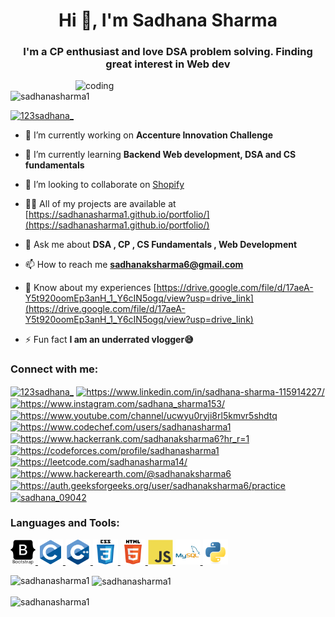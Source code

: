 <h1 align="center">Hi 👋, I'm Sadhana Sharma</h1>
<h3 align="center">I'm a CP enthusiast and love DSA problem solving. Finding great interest in Web dev</h3>
<img align="right" width="400" alt="coding" src="https://user-images.githubusercontent.com/74038190/241765453-85cb9521-97c0-4a65-9358-7db8099fac7f.gif">
<p align="left"> <img src="https://komarev.com/ghpvc/?username=sadhanasharma1&label=Profile%20views&color=0e75b6&style=flat" alt="sadhanasharma1" /> </p>

<p align="left"> <a href="https://twitter.com/123sadhana_" target="blank"><img src="https://img.shields.io/twitter/follow/123sadhana_?logo=twitter&style=for-the-badge" alt="123sadhana_" /></a> </p>

- 🔭 I’m currently working on **Accenture Innovation Challenge**

- 🌱 I’m currently learning **Backend Web development, DSA and CS fundamentals**

- 👯 I’m looking to collaborate on [Shopify](https://abhradip-saha.github.io/Shopify)

- 👨‍💻 All of my projects are available at [https://sadhanasharma1.github.io/portfolio/](https://sadhanasharma1.github.io/portfolio/)

- 💬 Ask me about **DSA , CP , CS Fundamentals , Web Development**

- 📫 How to reach me **sadhanaksharma6@gmail.com**

- 📄 Know about my experiences [https://drive.google.com/file/d/17aeA-Y5t920oomEp3anH_1_Y6cIN5ogq/view?usp=drive_link](https://drive.google.com/file/d/17aeA-Y5t920oomEp3anH_1_Y6cIN5ogq/view?usp=drive_link)

- ⚡ Fun fact **I am an underrated vlogger😅**

<h3 align="left">Connect with me:</h3>
<p align="left">
<a href="https://twitter.com/123sadhana_" target="blank"><img align="center" src="https://raw.githubusercontent.com/rahuldkjain/github-profile-readme-generator/master/src/images/icons/Social/twitter.svg" alt="123sadhana_" height="30" width="40" /></a>
<a href="https://linkedin.com/in/https://www.linkedin.com/in/sadhana-sharma-115914227/" target="blank"><img align="center" src="https://raw.githubusercontent.com/rahuldkjain/github-profile-readme-generator/master/src/images/icons/Social/linked-in-alt.svg" alt="https://www.linkedin.com/in/sadhana-sharma-115914227/" height="30" width="40" /></a>
<a href="https://instagram.com/https://www.instagram.com/sadhana_sharma153/" target="blank"><img align="center" src="https://raw.githubusercontent.com/rahuldkjain/github-profile-readme-generator/master/src/images/icons/Social/instagram.svg" alt="https://www.instagram.com/sadhana_sharma153/" height="30" width="40" /></a>
<a href="https://www.youtube.com/c/https://www.youtube.com/channel/ucwyu0ryji8rl5kmvr5shdtq" target="blank"><img align="center" src="https://raw.githubusercontent.com/rahuldkjain/github-profile-readme-generator/master/src/images/icons/Social/youtube.svg" alt="https://www.youtube.com/channel/ucwyu0ryji8rl5kmvr5shdtq" height="30" width="40" /></a>
<a href="https://www.codechef.com/users/https://www.codechef.com/users/sadhanasharma1" target="blank"><img align="center" src="https://cdn.jsdelivr.net/npm/simple-icons@3.1.0/icons/codechef.svg" alt="https://www.codechef.com/users/sadhanasharma1" height="30" width="40" /></a>
<a href="https://www.hackerrank.com/https://www.hackerrank.com/sadhanaksharma6?hr_r=1" target="blank"><img align="center" src="https://raw.githubusercontent.com/rahuldkjain/github-profile-readme-generator/master/src/images/icons/Social/hackerrank.svg" alt="https://www.hackerrank.com/sadhanaksharma6?hr_r=1" height="30" width="40" /></a>
<a href="https://codeforces.com/profile/https://codeforces.com/profile/sadhanasharma1" target="blank"><img align="center" src="https://raw.githubusercontent.com/rahuldkjain/github-profile-readme-generator/master/src/images/icons/Social/codeforces.svg" alt="https://codeforces.com/profile/sadhanasharma1" height="30" width="40" /></a>
<a href="https://www.leetcode.com/https://leetcode.com/sadhanasharma14/" target="blank"><img align="center" src="https://raw.githubusercontent.com/rahuldkjain/github-profile-readme-generator/master/src/images/icons/Social/leet-code.svg" alt="https://leetcode.com/sadhanasharma14/" height="30" width="40" /></a>
<a href="https://www.hackerearth.com/https://www.hackerearth.com/@sadhanaksharma6" target="blank"><img align="center" src="https://raw.githubusercontent.com/rahuldkjain/github-profile-readme-generator/master/src/images/icons/Social/hackerearth.svg" alt="https://www.hackerearth.com/@sadhanaksharma6" height="30" width="40" /></a>
<a href="https://auth.geeksforgeeks.org/user/https://auth.geeksforgeeks.org/user/sadhanaksharma6/practice" target="blank"><img align="center" src="https://raw.githubusercontent.com/rahuldkjain/github-profile-readme-generator/master/src/images/icons/Social/geeks-for-geeks.svg" alt="https://auth.geeksforgeeks.org/user/sadhanaksharma6/practice" height="30" width="40" /></a>
<a href="https://discord.gg/sadhana_09042" target="blank"><img align="center" src="https://raw.githubusercontent.com/rahuldkjain/github-profile-readme-generator/master/src/images/icons/Social/discord.svg" alt="sadhana_09042" height="30" width="40" /></a>
</p>

<h3 align="left">Languages and Tools:</h3>
<p align="left"> <a href="https://getbootstrap.com" target="_blank" rel="noreferrer"> <img src="https://raw.githubusercontent.com/devicons/devicon/master/icons/bootstrap/bootstrap-plain-wordmark.svg" alt="bootstrap" width="40" height="40"/> </a> <a href="https://www.cprogramming.com/" target="_blank" rel="noreferrer"> <img src="https://raw.githubusercontent.com/devicons/devicon/master/icons/c/c-original.svg" alt="c" width="40" height="40"/> </a> <a href="https://www.w3schools.com/cpp/" target="_blank" rel="noreferrer"> <img src="https://raw.githubusercontent.com/devicons/devicon/master/icons/cplusplus/cplusplus-original.svg" alt="cplusplus" width="40" height="40"/> </a> <a href="https://www.w3schools.com/css/" target="_blank" rel="noreferrer"> <img src="https://raw.githubusercontent.com/devicons/devicon/master/icons/css3/css3-original-wordmark.svg" alt="css3" width="40" height="40"/> </a> <a href="https://www.w3.org/html/" target="_blank" rel="noreferrer"> <img src="https://raw.githubusercontent.com/devicons/devicon/master/icons/html5/html5-original-wordmark.svg" alt="html5" width="40" height="40"/> </a> <a href="https://developer.mozilla.org/en-US/docs/Web/JavaScript" target="_blank" rel="noreferrer"> <img src="https://raw.githubusercontent.com/devicons/devicon/master/icons/javascript/javascript-original.svg" alt="javascript" width="40" height="40"/> </a> <a href="https://www.mysql.com/" target="_blank" rel="noreferrer"> <img src="https://raw.githubusercontent.com/devicons/devicon/master/icons/mysql/mysql-original-wordmark.svg" alt="mysql" width="40" height="40"/> </a> <a href="https://www.python.org" target="_blank" rel="noreferrer"> <img src="https://raw.githubusercontent.com/devicons/devicon/master/icons/python/python-original.svg" alt="python" width="40" height="40"/> </a> </p>

<p><img align="left" src="https://github-readme-stats.vercel.app/api/top-langs?username=sadhanasharma1&show_icons=true&locale=en&layout=compact" alt="sadhanasharma1" /></p>

<p>&nbsp;<img align="center" src="https://github-readme-stats.vercel.app/api?username=sadhanasharma1&show_icons=true&locale=en" alt="sadhanasharma1" /></p>

<p><img align="center" src="https://github-readme-streak-stats.herokuapp.com/?user=sadhanasharma1&" alt="sadhanasharma1" /></p>
